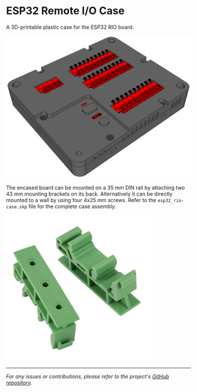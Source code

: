 # ESP32 Remote I/O Case
A 3D-printable plastic case for the ESP32 RIO board.

![ESP32 RIO case](esp32_rio-case.png "ESP32 RIO case render")

The encased board can be mounted on a 35 mm DIN rail by attaching two 43 mm mounting brackets on its back. Alternatively it can be directly mounted to a wall by using four 4x25 mm screws.
Refer to the `esp32_rio-case.skp` file for the complete case assembly.

![43 mm DIN mounting brackets](43mm_DIN_mounting_brackets.png "43 mm DIN mounting brackets")

---
*For any issues or contributions, please refer to the project's [GitHub repository](https://github.com/dougsthenri/esp32_rio.git).*
